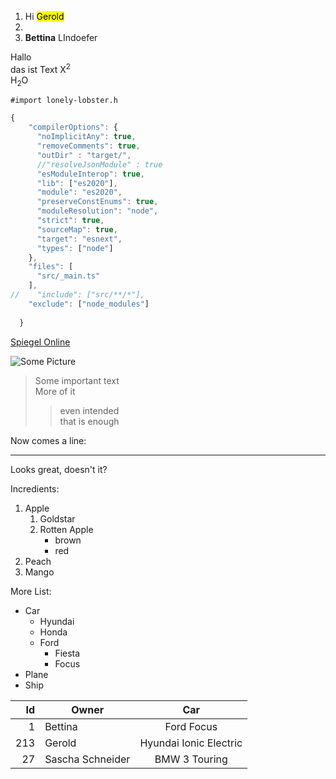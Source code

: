 1. Hi <mark>Gerold</Mark>
3. 
2. **Bettina**  LIndoefer



Hallo  
das ist Text
X<sup>2</sup>  
H<sub>2</sub>O


`#import lonely-lobster.h`


```ts
{
    "compilerOptions": {
      "noImplicitAny": true,
      "removeComments": true,
      "outDir" : "target/",
      //"resolveJsonModule" : true  
      "esModuleInterop": true,
      "lib": ["es2020"],
      "module": "es2020",
      "preserveConstEnums": true,
      "moduleResolution": "node",
      "strict": true,
      "sourceMap": true,
      "target": "esnext",
      "types": ["node"]
    },
    "files": [
      "src/_main.ts"
    ],
//    "include": ["src/**/*"],
    "exclude": ["node_modules"]
  
  }

```

[Spiegel Online](www.spiegel.de)

![Some Picture](https://www.google.com/images/hpp/ic_wahlberg_product_core_48.png8.png)



> Some important text  
> More of it  
>> even intended   
> that is enough

Now comes a line: 

---------------

Looks great, doesn't it?

Incredients:
1. Apple
    1. Goldstar
    1. Rotten Apple
        * brown
        * red
1. Peach
1. Mango

More List:
* Car
    * Hyundai
    * Honda
    * Ford
        * Fiesta
        * Focus
* Plane
* Ship


| Id | Owner | Car |
| ---: | --- | :---: |
| 1 | Bettina | Ford Focus |
| 213 | Gerold | Hyundai Ionic Electric |
| 27 | Sascha Schneider | BMW 3 Touring |

  
